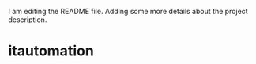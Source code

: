 I am editing the README file. Adding some more details about the project description.
# itautomation
